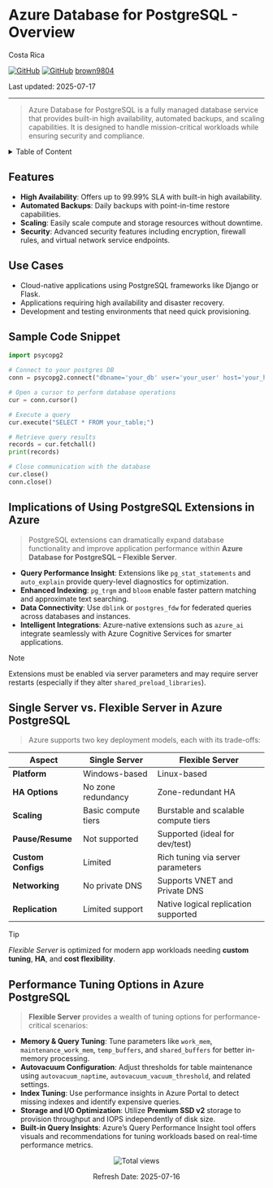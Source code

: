 # Azure Database for PostgreSQL - Overview

Costa Rica

[![GitHub](https://badgen.net/badge/icon/github?icon=github&label)](https://github.com)
[![GitHub](https://img.shields.io/badge/--181717?logo=github&logoColor=ffffff)](https://github.com/)
[brown9804](https://github.com/brown9804)

Last updated: 2025-07-17

----------

> Azure Database for PostgreSQL is a fully managed database service that provides built-in high availability, automated backups, and scaling capabilities. It is designed to handle mission-critical workloads while ensuring security and compliance.

<details>
<summary>Table of Content</summary>

- [Features](#features)
- [Use Cases](#use-cases)
- [Sample Code Snippet](#sample-code-snippet)
- [Implications of Using PostgreSQL Extensions in Azure](#implications-of-using-postgresql-extensions-in-azure)
- [Single Server vs. Flexible Server in Azure PostgreSQL](#single-server-vs-flexible-server-in-azure-postgresql)
- [Performance Tuning Options in Azure PostgreSQL](#performance-tuning-options-in-azure-postgresql)

</details>

## Features

- **High Availability**: Offers up to 99.99% SLA with built-in high availability.
- **Automated Backups**: Daily backups with point-in-time restore capabilities.
- **Scaling**: Easily scale compute and storage resources without downtime.
- **Security**: Advanced security features including encryption, firewall rules, and virtual network service endpoints.

## Use Cases

- Cloud-native applications using PostgreSQL frameworks like Django or Flask.
- Applications requiring high availability and disaster recovery.
- Development and testing environments that need quick provisioning.

## Sample Code Snippet

```python
import psycopg2

# Connect to your postgres DB
conn = psycopg2.connect("dbname='your_db' user='your_user' host='your_host' password='your_password'")

# Open a cursor to perform database operations
cur = conn.cursor()

# Execute a query
cur.execute("SELECT * FROM your_table;")

# Retrieve query results
records = cur.fetchall()
print(records)

# Close communication with the database
cur.close()
conn.close()
```

## Implications of Using PostgreSQL Extensions in Azure

> PostgreSQL extensions can dramatically expand database functionality and improve application performance within **Azure Database for PostgreSQL – Flexible Server**.

- **Query Performance Insight**: Extensions like `pg_stat_statements` and `auto_explain` provide query-level diagnostics for optimization.
- **Enhanced Indexing**: `pg_trgm` and `bloom` enable faster pattern matching and approximate text searching.
- **Data Connectivity**: Use `dblink` or `postgres_fdw` for federated queries across databases and instances.
- **Intelligent Integrations**: Azure-native extensions such as `azure_ai` integrate seamlessly with Azure Cognitive Services for smarter applications.

> [!NOTE]
> Extensions must be enabled via server parameters and may require server restarts (especially if they alter `shared_preload_libraries`).

## Single Server vs. Flexible Server in Azure PostgreSQL

> Azure supports two key deployment models, each with its trade-offs:

| Aspect | Single Server | Flexible Server |
|--------|----------------|------------------|
| **Platform** | Windows-based | Linux-based |
| **HA Options** | No zone redundancy | Zone-redundant HA |
| **Scaling** | Basic compute tiers | Burstable and scalable compute tiers |
| **Pause/Resume** | Not supported | Supported (ideal for dev/test) |
| **Custom Configs** | Limited | Rich tuning via server parameters |
| **Networking** | No private DNS | Supports VNET and Private DNS |
| **Replication** | Limited support | Native logical replication supported |

> [!TIP]
> *Flexible Server* is optimized for modern app workloads needing **custom tuning**, **HA**, and **cost flexibility**.

## Performance Tuning Options in Azure PostgreSQL

> **Flexible Server** provides a wealth of tuning options for performance-critical scenarios:

- **Memory & Query Tuning**: Tune parameters like `work_mem`, `maintenance_work_mem`, `temp_buffers`, and `shared_buffers` for better in-memory processing.
- **Autovacuum Configuration**: Adjust thresholds for table maintenance using `autovacuum_naptime`, `autovacuum_vacuum_threshold`, and related settings.
- **Index Tuning**: Use performance insights in Azure Portal to detect missing indexes and identify expensive queries.
- **Storage and I/O Optimization**: Utilize **Premium SSD v2** storage to provision throughput and IOPS independently of disk size.
- **Built-in Query Insights**: Azure’s Query Performance Insight tool offers visuals and recommendations for tuning workloads based on real-time performance metrics.

<!-- START BADGE -->
<div align="center">
  <img src="https://img.shields.io/badge/Total%20views-9-limegreen" alt="Total views">
  <p>Refresh Date: 2025-07-16</p>
</div>
<!-- END BADGE -->
